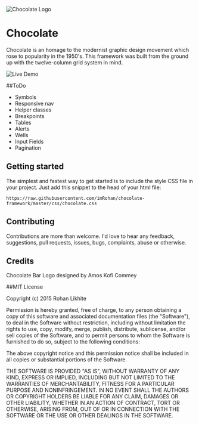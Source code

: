 ![Chocolate Logo](http://i.imgur.com/GpwfFvw.png)

# Chocolate
Chocolate is an homage to the modernist graphic design movement which rose to popularity in the 1950's. This framework was built from the ground up with the twelve-column grid system in mind.

![Live Demo](http://rohanlikhite.com/projects/chocolate/)


##ToDo

- Symbols
- Responsive nav
- Helper classes
- Breakpoints
- Tables
- Alerts
- Wells
- Input Fields
- Pagination

 
## Getting started

The simplest and fastest way to get started is to include the style CSS file in your project. Just add this snippet to the head of your html file:

    https://raw.githubusercontent.com/imRohan/chocolate-framework/master/css/chocolate.css


## Contributing

Contributions are more than welcome. I'd love to hear any feedback, suggestions, pull requests, issues, bugs, complaints, abuse or otherwise.

## Credits

Chocolate Bar Logo designed by Amos Kofi Commey

##MIT License


Copyright (c) 2015 Rohan Likhite

Permission is hereby granted, free of charge, to any person obtaining a copy of this software and associated documentation files (the "Software"), to deal in the Software without restriction, including without limitation the rights to use, copy, modify, merge, publish, distribute, sublicense, and/or sell copies of the Software, and to permit persons to whom the Software is furnished to do so, subject to the following conditions:

The above copyright notice and this permission notice shall be included in all copies or substantial portions of the Software.

THE SOFTWARE IS PROVIDED "AS IS", WITHOUT WARRANTY OF ANY KIND, EXPRESS OR IMPLIED, INCLUDING BUT NOT LIMITED TO THE WARRANTIES OF MERCHANTABILITY, FITNESS FOR A PARTICULAR PURPOSE AND NONINFRINGEMENT. IN NO EVENT SHALL THE AUTHORS OR COPYRIGHT HOLDERS BE LIABLE FOR ANY CLAIM, DAMAGES OR OTHER LIABILITY, WHETHER IN AN ACTION OF CONTRACT, TORT OR OTHERWISE, ARISING FROM, OUT OF OR IN CONNECTION WITH THE SOFTWARE OR THE USE OR OTHER DEALINGS IN THE SOFTWARE.
